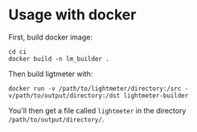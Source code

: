 # Usage with docker

First, build docker image:

```
cd ci
docker build -n lm_builder .
```

Then build ligtmeter with:

```
docker run -v /path/to/lightmeter/directory:/src -v/path/to/output/directory:/dst lightmeter-builder
```

You'll then get a file called `lightmeter` in the directory `/path/to/output/directory/`.
